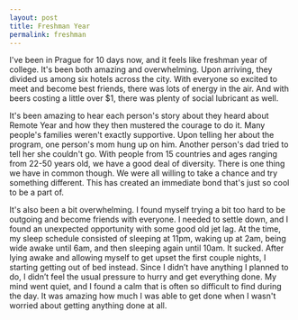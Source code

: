 ```yaml
---
layout: post
title: Freshman Year
permalink: freshman
---
```


I've been in Prague for 10 days now, and it feels like freshman year of college. It's been both amazing and overwhelming. Upon arriving, they divided us among six hotels across the city. With everyone so excited to meet and become best friends, there was lots of energy in the air. And with beers costing a little over $1, there was plenty of social lubricant as well.

It's been amazing to hear each person's story about they heard about Remote Year and how they then mustered the courage to do it. Many people's families weren't exactly supportive. Upon telling her about the program, one person's mom hung up on him. Another person's dad tried to tell her she couldn't go. With people from 15 countries and ages ranging from 22-50 years old, we have a good deal of diversity. There is one thing we have in common though. We were all willing to take a chance and try something different. This has created an immediate bond that's just so cool to be a part of.

It's also been a bit overwhelming. I found myself trying a bit too hard to be outgoing and become friends with everyone. I needed to settle down, and I found an unexpected opportunity with some good old jet lag. At the time, my sleep schedule consisted of sleeping at 11pm, waking up at 2am, being wide awake until 6am, and then sleeping again until 10am. It sucked. After lying awake and allowing myself to get upset the first couple nights, I starting getting out of bed instead. Since I didn’t have anything I planned to do, I didn’t feel the usual pressure to hurry and get everything done.  My mind went quiet, and I found a calm that is often so difficult to find during the day. It was amazing how much I was able to get done when I wasn't worried about getting anything done at all.
